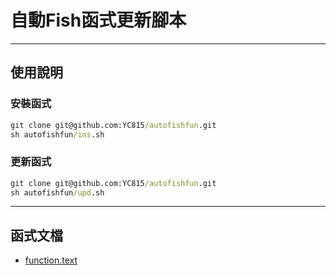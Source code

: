 自動Fish函式更新腳本
===

---

## 使用說明 ##
### 安裝函式 ##
```cmd
git clone git@github.com:YC815/autofishfun.git
sh autofishfun/ins.sh
```
### 更新函式 ###
```cmd
git clone git@github.com:YC815/autofishfun.git
sh autofishfun/upd.sh
```

---

## 函式文檔 ##
-  [function.text
](https://github.com/YC815/MyFishFunction/blob/main/function.text)
